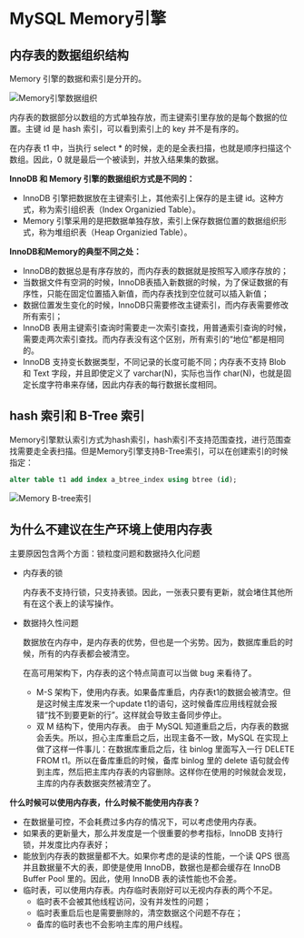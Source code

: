# MySQL Memory引擎

## 内存表的数据组织结构

Memory 引擎的数据和索引是分开的。

![Memory引擎数据组织](../../../../youdaonote-images/7EA1E053D7984E2A9984E60480688265.jpeg)

内存表的数据部分以数组的方式单独存放，而主键索引里存放的是每个数据的位置。主键 id 是 hash 索引，可以看到索引上的 key 并不是有序的。

在内存表 t1 中，当执行 select * 的时候，走的是全表扫描，也就是顺序扫描这个数组。因此，0 就是最后一个被读到，并放入结果集的数据。

**InnoDB 和 Memory 引擎的数据组织方式是不同的：**

* InnoDB 引擎把数据放在主键索引上，其他索引上保存的是主键 id。这种方式，称为索引组织表（Index Organizied Table）。
* Memory 引擎采用的是把数据单独存放，索引上保存数据位置的数据组织形式，称为堆组织表（Heap Organizied Table）。

**InnoDB和Memory的典型不同之处：**

* InnoDB的数据总是有序存放的，而内存表的数据就是按照写入顺序存放的；
* 当数据文件有空洞的时候，InnoDB表插入新数据的时候，为了保证数据的有序性，只能在固定位置插入新值，而内存表找到空位就可以插入新值；
* 数据位置发生变化的时候，InnoDB只需要修改主键索引，而内存表需要修改所有索引；
* InnoDB 表用主键索引查询时需要走一次索引查找，用普通索引查询的时候，需要走两次索引查找。而内存表没有这个区别，所有索引的“地位”都是相同的。
* InnoDB 支持变长数据类型，不同记录的长度可能不同；内存表不支持 Blob 和 Text 字段，并且即使定义了 varchar(N)，实际也当作 char(N)，也就是固定长度字符串来存储，因此内存表的每行数据长度相同。

## hash 索引和 B-Tree 索引

Memory引擎默认索引方式为hash索引，hash索引不支持范围查找，进行范围查找需要走全表扫描。但是Memory引擎支持B-Tree索引，可以在创建索引的时候指定：

```sql
alter table t1 add index a_btree_index using btree (id);
```

![Memory B-tree索引](../../../../youdaonote-images/5C072C77134E4FE8851BCB63A63D2F94.jpeg)

## 为什么不建议在生产环境上使用内存表

主要原因包含两个方面：锁粒度问题和数据持久化问题

* 内存表的锁

    内存表不支持行锁，只支持表锁。因此，一张表只要有更新，就会堵住其他所有在这个表上的读写操作。

* 数据持久性问题

    数据放在内存中，是内存表的优势，但也是一个劣势。因为，数据库重启的时候，所有的内存表都会被清空。

    在高可用架构下，内存表的这个特点简直可以当做 bug 来看待了。

    * M-S 架构下，使用内存表。如果备库重启，内存表t1的数据会被清空。但是这时候主库发来一个update t1的语句，这时候备库应用线程就会报错“找不到要更新的行”。这样就会导致主备同步停止。
    * 双 M 结构下，使用内存表。
        由于 MySQL 知道重启之后，内存表的数据会丢失。所以，担心主库重启之后，出现主备不一致，MySQL 在实现上做了这样一件事儿：在数据库重启之后，往 binlog 里面写入一行 DELETE FROM t1。所以在备库重启的时候，备库 binlog 里的 delete 语句就会传到主库，然后把主库内存表的内容删除。这样你在使用的时候就会发现，主库的内存表数据突然被清空了。

**什么时候可以使用内存表，什么时候不能使用内存表？**

* 在数据量可控，不会耗费过多内存的情况下，可以考虑使用内存表。
* 如果表的更新量大，那么并发度是一个很重要的参考指标，InnoDB 支持行锁，并发度比内存表好；
* 能放到内存表的数据量都不大。如果你考虑的是读的性能，一个读 QPS 很高并且数据量不大的表，即使是使用 InnoDB，数据也是都会缓存在 InnoDB Buffer Pool 里的。因此，使用 InnoDB 表的读性能也不会差。
* 临时表，可以使用内存表。内存临时表刚好可以无视内存表的两个不足。
    * 临时表不会被其他线程访问，没有并发性的问题；
    * 临时表重启后也是需要删除的，清空数据这个问题不存在；
    * 备库的临时表也不会影响主库的用户线程。